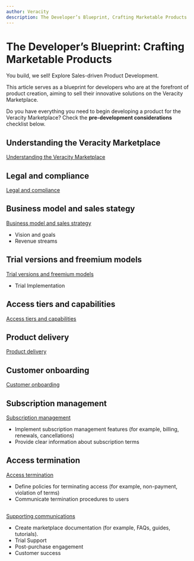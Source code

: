 ```yaml
---
author: Veracity
description: The Developer’s Blueprint, Crafting Marketable Products
---
```


# The Developer’s Blueprint: Crafting Marketable Products
You build, we sell! Explore Sales-driven Product Development.

This article serves as a blueprint for developers who are at the forefront of product creation, aiming to sell their innovative solutions on the Veracity Marketplace. 

Do you have everything you need to begin developing a product for the Veracity Marketplace? Check the **pre-development considerations** checklist below.

## Understanding the Veracity Marketplace
[Understanding the Veracity Marketplace](understandingveracitymarketplace.md)​

## Legal and compliance
[Legal and compliance](legalandcompliance.md)

## Business model and sales stategy
[Business model and sales strategy](businessmodelsalesstrategy.md)
  * Vision and goals
  * Revenue streams

## Trial versions and freemium models
[Trial versions and freemium models](trialandfreemiummodels.md)
  * Trial Implementation

## Access tiers and capabilities
[Access tiers and capabilities](accesstierscapabilities.md)

## Product delivery
[Product delivery](productdelivery.md)

## Customer onboarding
[Customer onboarding](customeronboarding.md)

## Subscription management
[Subscription management](subscriptionmanagement.md)
  * Implement subscription management features (for example, billing, renewals, cancellations)
  * Provide clear information about subscription terms

## Access termination
[Access termination](accesstermination.md)
  * Define policies for terminating access (for example, non-payment, violation of terms)
  * Communicate termination procedures to users

## 
[Supporting communications](supportingcommunications.md)
  * Create marketplace documentation (for example, FAQs, guides, tutorials).
  * Trial Support
  * Post-purchase engagement
  * Customer success



